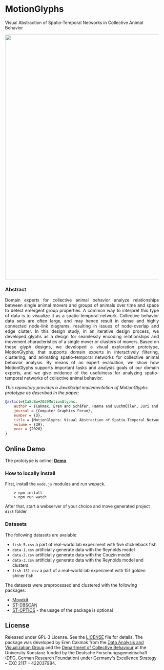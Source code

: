 MotionGlyphs
============================================
Visual Abstraction of Spatio-Temporal Networks in Collective Animal Behavior
<p align="center">
  <img width="800" src="static/teaser.png">
</p>
  
### Abstract
<p align="justify">
Domain experts for collective animal behavior analyze relationships between single animal movers and groups of animals over time and space to detect emergent group properties. A common way to interpret this type of data is to visualize it as a spatio-temporal network. Collective behavior data sets are often large, and may hence result in dense and highly connected node-link diagrams, resulting in issues of node-overlap and edge clutter. In this design study, in an iterative design process, we developed glyphs as a design for seamlessly encoding relationships and movement characteristics of a single mover or clusters of movers. Based on these glyph designs, we developed a visual exploration prototype, MotionGlyphs, that supports domain experts in interactively filtering, clustering, and animating spatio-temporal networks for collective animal behavior analysis. By means of an expert evaluation, we show how MotionGlyphs supports important tasks and analysis goals of our domain experts, and we give evidence of the usefulness for analyzing spatio-temporal networks of collective animal behavior.</p>

_This repository provides a JavaScript implementation of MotionGlyphs prototype as described in the paper:_

```bibtex
@article{CaScBu+2020MotionGlyphs,
    author = {Cakmak, Eren and Schäfer, Hanna and Buchmüller, Juri and Fuchs, Johannes and Schreck, Tobias and Jordan, Alex and Keim, Daniel A.},
    journal = {Computer Graphics Forum},
    number = {3},
    title = {MotionGlyphs: Visual Abstraction of Spatio-Temporal Networks in Collective Animal Behavior},
    volume = {39},
    year = {2020}
}
```

## Online Demo

The prototype is online: __[Demo](https://glyph.dbvis.de/)__

### How to locally install

First, install the `node.js` modules and run wepack.

```
    > npm install
    > npm run watch
```

After that, start a webserver of your choice and move  generated project `dist` folder

### Datasets

The following datasets are avaiable:

* `fish-5.csv` a part of real-world lab experiment with five stickleback fish
* `data-1.csv` artificially generate data with the Reynolds model
* `data-2.csv` artificially generate data with the Couzin model
* `data-3.csv` artificially generate data with the Reynolds model and clusters
* `fish-151.csv` a part of a real-world lab experiment with 151 golden shiner fish

The datasets were preprocessed and clustered with the following packages:

* [Movekit](https://github.com/dbvis-ukon/movekit)
* [ST-DBSCAN](https://github.com/eren-ck/st_dbscan)
* [ST-OPTICS](https://github.com/eren-ck/st_optics) - the usage of the package is optional

## License
Released under GPL-3 License. See the [LICENSE](LICENSE) file for details.
The package was developed by Eren Cakmak from the [Data Analysis and Visualization Group](https://www.vis.uni-konstanz.de/) and the [Department of Collective Behaviour](http://collectivebehaviour.com) at the University Konstanz funded by the Deutsche Forschungsgemeinschaft (DFG, German Research Foundation) under Germany's Excellence Strategy – EXC 2117 – 422037984.